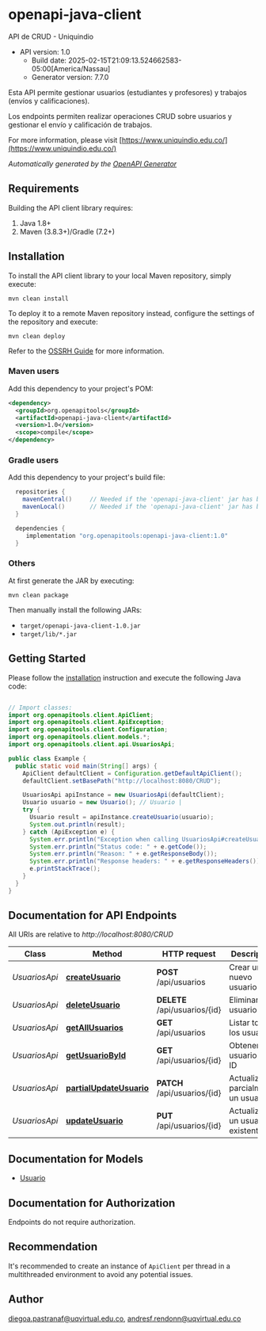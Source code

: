 # openapi-java-client

API de CRUD - Uniquindio
- API version: 1.0
  - Build date: 2025-02-15T21:09:13.524662583-05:00[America/Nassau]
  - Generator version: 7.7.0

Esta API permite gestionar usuarios (estudiantes y profesores) y trabajos (envíos y calificaciones).

Los endpoints permiten realizar operaciones CRUD sobre usuarios y gestionar el envío y calificación de trabajos.

  For more information, please visit [https://www.uniquindio.edu.co/](https://www.uniquindio.edu.co/)

*Automatically generated by the [OpenAPI Generator](https://openapi-generator.tech)*


## Requirements

Building the API client library requires:
1. Java 1.8+
2. Maven (3.8.3+)/Gradle (7.2+)

## Installation

To install the API client library to your local Maven repository, simply execute:

```shell
mvn clean install
```

To deploy it to a remote Maven repository instead, configure the settings of the repository and execute:

```shell
mvn clean deploy
```

Refer to the [OSSRH Guide](http://central.sonatype.org/pages/ossrh-guide.html) for more information.

### Maven users

Add this dependency to your project's POM:

```xml
<dependency>
  <groupId>org.openapitools</groupId>
  <artifactId>openapi-java-client</artifactId>
  <version>1.0</version>
  <scope>compile</scope>
</dependency>
```

### Gradle users

Add this dependency to your project's build file:

```groovy
  repositories {
    mavenCentral()     // Needed if the 'openapi-java-client' jar has been published to maven central.
    mavenLocal()       // Needed if the 'openapi-java-client' jar has been published to the local maven repo.
  }

  dependencies {
     implementation "org.openapitools:openapi-java-client:1.0"
  }
```

### Others

At first generate the JAR by executing:

```shell
mvn clean package
```

Then manually install the following JARs:

* `target/openapi-java-client-1.0.jar`
* `target/lib/*.jar`

## Getting Started

Please follow the [installation](#installation) instruction and execute the following Java code:

```java

// Import classes:
import org.openapitools.client.ApiClient;
import org.openapitools.client.ApiException;
import org.openapitools.client.Configuration;
import org.openapitools.client.models.*;
import org.openapitools.client.api.UsuariosApi;

public class Example {
  public static void main(String[] args) {
    ApiClient defaultClient = Configuration.getDefaultApiClient();
    defaultClient.setBasePath("http://localhost:8080/CRUD");

    UsuariosApi apiInstance = new UsuariosApi(defaultClient);
    Usuario usuario = new Usuario(); // Usuario | 
    try {
      Usuario result = apiInstance.createUsuario(usuario);
      System.out.println(result);
    } catch (ApiException e) {
      System.err.println("Exception when calling UsuariosApi#createUsuario");
      System.err.println("Status code: " + e.getCode());
      System.err.println("Reason: " + e.getResponseBody());
      System.err.println("Response headers: " + e.getResponseHeaders());
      e.printStackTrace();
    }
  }
}

```

## Documentation for API Endpoints

All URIs are relative to *http://localhost:8080/CRUD*

Class | Method | HTTP request | Description
------------ | ------------- | ------------- | -------------
*UsuariosApi* | [**createUsuario**](docs/UsuariosApi.md#createUsuario) | **POST** /api/usuarios | Crear un nuevo usuario
*UsuariosApi* | [**deleteUsuario**](docs/UsuariosApi.md#deleteUsuario) | **DELETE** /api/usuarios/{id} | Eliminar un usuario
*UsuariosApi* | [**getAllUsuarios**](docs/UsuariosApi.md#getAllUsuarios) | **GET** /api/usuarios | Listar todos los usuarios
*UsuariosApi* | [**getUsuarioById**](docs/UsuariosApi.md#getUsuarioById) | **GET** /api/usuarios/{id} | Obtener un usuario por ID
*UsuariosApi* | [**partialUpdateUsuario**](docs/UsuariosApi.md#partialUpdateUsuario) | **PATCH** /api/usuarios/{id} | Actualizar parcialmente un usuario
*UsuariosApi* | [**updateUsuario**](docs/UsuariosApi.md#updateUsuario) | **PUT** /api/usuarios/{id} | Actualizar un usuario existente


## Documentation for Models

 - [Usuario](docs/Usuario.md)


<a id="documentation-for-authorization"></a>
## Documentation for Authorization

Endpoints do not require authorization.


## Recommendation

It's recommended to create an instance of `ApiClient` per thread in a multithreaded environment to avoid any potential issues.

## Author

diegoa.pastranaf@uqvirtual.edu.co, andresf.rendonn@uqvirtual.edu.co

